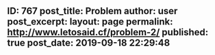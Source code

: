 ---
---
ID: 767
post_title: Problem
author: user
post_excerpt:
layout: page
permalink: http://www.letosaid.cf/problem-2/
published: true
post_date: 2019-09-18 22:29:48
---